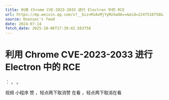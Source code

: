```yaml
---
title: 利用 Chrome CVE-2023-2033 进行 Electron 中的 RCE
url: https://mp.weixin.qq.com/s?__biz=MzAxMjYyMzkwOA==&mid=2247510758&idx=3&sn=e73da5b40c8970459f6889f41e417680
source: Doonsec's feed
date: 2024-07-14
fetch_date: 2025-10-06T17:39:42.563758
---
```


# 利用 Chrome CVE-2023-2033 进行 Electron 中的 RCE

：
，
。

视频
小程序
赞
，轻点两下取消赞
在看
，轻点两下取消在看